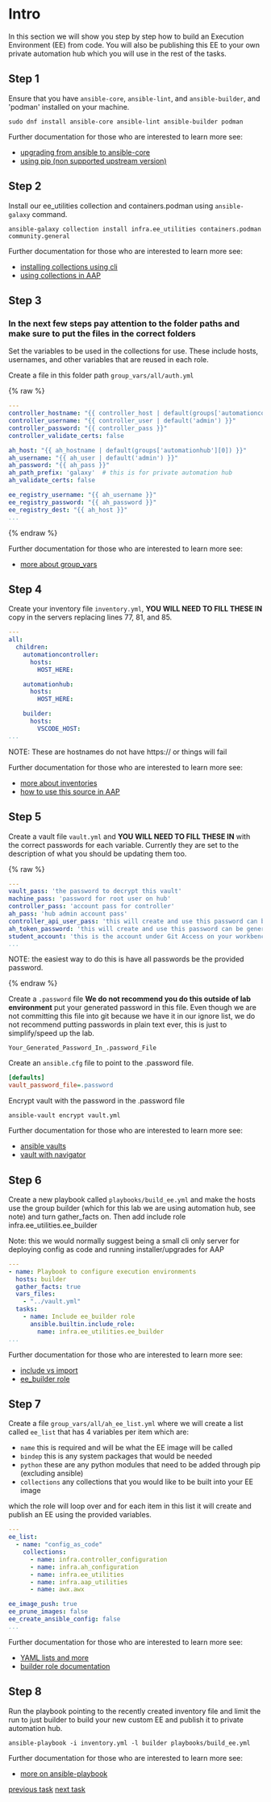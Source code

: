 # Intro

In this section we will show you step by step how to build an Execution Environment (EE) from code. You will also be publishing this EE to your own private automation hub which you will use in the rest of the tasks.

## Step 1

Ensure that you have `ansible-core`, `ansible-lint`, and `ansible-builder`, and 'podman' installed on your machine.

```console
sudo dnf install ansible-core ansible-lint ansible-builder podman
```

Further documentation for those who are interested to learn more see:

- [upgrading from ansible to ansible-core](https://access.redhat.com/discussions/6962395)
- [using pip (non supported upstream version)](https://docs.ansible.com/ansible/latest/installation_guide/intro_installation.html)

## Step 2

Install our ee_utilities collection and containers.podman using `ansible-galaxy` command.

```console
ansible-galaxy collection install infra.ee_utilities containers.podman community.general
```

Further documentation for those who are interested to learn more see:

- [installing collections using cli](https://docs.ansible.com/ansible/devel/user_guide/collections_using.html#collections)
- [using collections in AAP](https://docs.ansible.com/ansible-tower/latest/html/userguide/projects.html#collections-support)

## Step 3

### **In the next few steps pay attention to the folder paths and make sure to put the files in the correct folders**

Set the variables to be used in the collections for use. These include hosts, usernames, and other variables that are reused in each role.

Create a file in this folder path `group_vars/all/auth.yml`

{% raw %}

```yaml
---
controller_hostname: "{{ controller_host | default(groups['automationcontroller'][0]) }}"
controller_username: "{{ controller_user | default('admin') }}"
controller_password: "{{ controller_pass }}"
controller_validate_certs: false

ah_host: "{{ ah_hostname | default(groups['automationhub'][0]) }}"
ah_username: "{{ ah_user | default('admin') }}"
ah_password: "{{ ah_pass }}"
ah_path_prefix: 'galaxy'  # this is for private automation hub
ah_validate_certs: false

ee_registry_username: "{{ ah_username }}"
ee_registry_password: "{{ ah_password }}"
ee_registry_dest: "{{ ah_host }}"
...

```

{% endraw %}

Further documentation for those who are interested to learn more see:

- [more about group_vars](https://docs.ansible.com/ansible/latest/user_guide/intro_inventory.html#organizing-host-and-group-variables)

## Step 4

Create your inventory file `inventory.yml`, **YOU WILL NEED TO FILL THESE IN** copy in the servers replacing lines 77, 81, and 85.

```yaml
---
all:
  children:
    automationcontroller:
      hosts:
        HOST_HERE:

    automationhub:
      hosts:
        HOST_HERE:

    builder:
      hosts:
        VSCODE_HOST:
...

```

NOTE: These are hostnames do not have https:// or things will fail

Further documentation for those who are interested to learn more see:

- [more about inventories](https://docs.ansible.com/ansible/latest/user_guide/intro_inventory.html#inventory-basics-formats-hosts-and-groups)
- [how to use this source in AAP](https://docs.ansible.com/ansible-tower/latest/html/userguide/inventories.html#add-source)

## Step 5

Create a vault file `vault.yml` and **YOU WILL NEED TO FILL THESE IN** with the correct passwords for each variable. Currently they are set to the description of what you should be updating them too.

{% raw %}

```yaml
---
vault_pass: 'the password to decrypt this vault'
machine_pass: 'password for root user on hub'
controller_pass: 'account pass for controller'
ah_pass: 'hub admin account pass'
controller_api_user_pass: 'this will create and use this password can be generated'
ah_token_password: 'this will create and use this password can be generated'
student_account: 'this is the account under Git Access on your workbench information page, example: student2'
...

```

NOTE: the easiest way to do this is have all passwords be the provided password.

{% endraw %}

Create a `.password` file **We do not recommend you do this outside of lab environment** put your generated password in this file. Even though we are not committing this file into git because we have it in our ignore list, we do not recommend putting passwords in plain text ever, this is just to simplify/speed up the lab.

```text
Your_Generated_Password_In_.password_File
```

Create an `ansible.cfg` file to point to the .password file.

```ini
[defaults]
vault_password_file=.password
```

Encrypt vault with the password in the .password file

```console
ansible-vault encrypt vault.yml
```

Further documentation for those who are interested to learn more see:

- [ansible vaults](https://docs.ansible.com/ansible/latest/user_guide/vault.html)
- [vault with navigator](https://ansible-navigator.readthedocs.io/en/latest/faq/#how-can-i-use-a-vault-password-with-ansible-navigator)

## Step 6

Create a new playbook called `playbooks/build_ee.yml` and make the hosts use the group builder (which for this lab we are using automation hub, see note) and turn gather_facts on. Then add include role infra.ee_utilities.ee_builder

Note: this we would normally suggest being a small cli only server for deploying config as code and running installer/upgrades for AAP

```yaml
---
- name: Playbook to configure execution environments
  hosts: builder
  gather_facts: true
  vars_files:
    - "../vault.yml"
  tasks:
    - name: Include ee_builder role
      ansible.builtin.include_role:
        name: infra.ee_utilities.ee_builder
...

```

Further documentation for those who are interested to learn more see:

- [include vs import](https://docs.ansible.com/ansible/latest/collections/ansible/builtin/include_role_module.html)
- [ee_builder role](https://github.com/redhat-cop/ee_utilities/tree/main/roles/ee_builder)

## Step 7

Create a file `group_vars/all/ah_ee_list.yml` where we will create a list called `ee_list` that has 4 variables per item which are:

- `name` this is required and will be what the EE image will be called
- `bindep` this is any system packages that would be needed
- `python` these are any python modules that need to be added through pip (excluding ansible)
- `collections` any collections that you would like to be built into your EE image

which the role will loop over and for each item in this list it will create and publish an EE using the provided variables.

```yaml
---
ee_list:
  - name: "config_as_code"
    collections:
      - name: infra.controller_configuration
      - name: infra.ah_configuration
      - name: infra.ee_utilities
      - name: infra.aap_utilities
      - name: awx.awx

ee_image_push: true
ee_prune_images: false
ee_create_ansible_config: false
...
```

Further documentation for those who are interested to learn more see:

- [YAML lists and more](https://docs.ansible.com/ansible/latest/reference_appendices/YAMLSyntax.html)
- [builder role documentation](https://github.com/redhat-cop/ee_utilities/blob/main/roles/ee_builder/README.md#build-argument-defaults)

## Step 8

Run the playbook pointing to the recently created inventory file and limit the run to just builder to build your new custom EE and publish it to private automation hub.

```console
ansible-playbook -i inventory.yml -l builder playbooks/build_ee.yml
```

Further documentation for those who are interested to learn more see:

- [more on ansible-playbook](https://docs.ansible.com/ansible/latest/cli/ansible-playbook.html#ansible-playbook)

[previous task](task0.md) [next task](task2.md)
